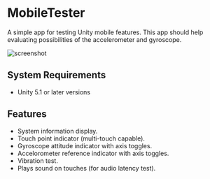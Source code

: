 MobileTester
============

A simple app for testing Unity mobile features. 
This app should help evaluating possibilities of the accelerometer and gyroscope.

![screenshot](http://i.imgur.com/rAShjkY.png?1)

System Requirements
-------------------

- Unity 5.1 or later versions

Features
--------

- System information display.
- Touch point indicator (multi-touch capable).
- Gyroscope attitude indicator with axis toggles.
- Accelorometer reference indicator with axis toggles.
- Vibration test.
- Plays sound on touches (for audio latency test).
